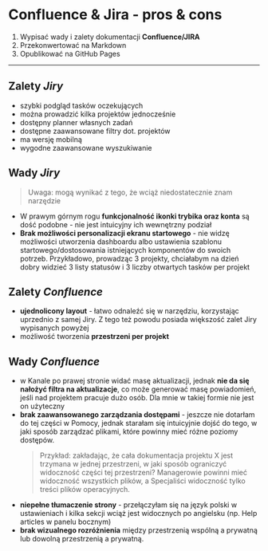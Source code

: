 # Confluence & Jira - pros & cons

1. Wypisać wady i zalety dokumentacji **Confluence/JIRA**
2. Przekonwertować na Markdown 
3. Opublikować na GitHub Pages
***
## Zalety *Jiry*

- szybki podgląd tasków oczekujących
- można prowadzić kilka projektów jednocześnie
- dostępny planner własnych zadań
- dostępne zaawansowane filtry dot. projektów
- ma wersję mobilną
- wygodne zaawansowane wyszukiwanie

## Wady *Jiry*

> Uwaga: mogą wynikać z tego, że wciąż niedostatecznie znam narzędzie

- W prawym górnym rogu **funkcjonalność ikonki trybika oraz konta** są dość podobne - nie jest intuicyjny ich wewnętrzny podział
- **Brak możliwości personalizacji ekranu startowego** - nie widzę możliwości utworzenia dashboardu albo ustawienia szablonu startowego/dostosowania istniejących komponentów do swoich potrzeb. Przykładowo, prowadząc 3 projekty, chciałabym na dzień dobry widzieć 3 listy statusów i 3 liczby otwartych tasków per projekt

## Zalety *Confluence*

- **ujednolicony layout** - łatwo odnaleźć się w narzędziu, korzystając uprzednio z samej Jiry. Z tego też powodu posiada większość zalet Jiry wypisanych powyżej
- możliwość tworzenia **przestrzeni per projekt**

## Wady *Confluence*

- w Kanale po prawej stronie widać masę aktualizacji, jednak **nie da się nałożyć filtra na aktualizacje**, co może generować masę powiadomień, jeśli nad projektem pracuje dużo osób. Dla mnie w takiej formie nie jest on użyteczny
- **brak zaawansowanego zarządzania dostępami** - jeszcze nie dotarłam do tej części w Pomocy, jednak starałam się intuicyjnie dojść do tego, w jaki sposób zarządzać plikami, które powinny mieć różne poziomy dostępów. 
  > Przykład: zakładając, że cała dokumentacja projektu X jest trzymana w jednej przestrzeni, w jaki sposób ograniczyć widoczność części tej przestrzeni? Managerowie powinni mieć widoczność wszystkich plików, a Specjaliści widoczność tylko treści plików operacyjnych.
- **niepełne tłumaczenie strony** - przełączyłam się na język polski w ustawieniach i kilka sekcji wciąż jest widocznych po angielsku (np. Help articles w panelu bocznym)
- **brak wizualnego rozróżnienia** między przestrzenią wspólną a prywatną lub dowolną przestrzenią a prywatną. 